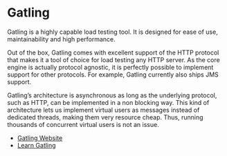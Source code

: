# Gatling

Gatling is a highly capable load testing tool. It is designed for ease of use, maintainability and high performance.

Out of the box, Gatling comes with excellent support of the HTTP protocol that makes it a tool of choice for load testing any HTTP server. As the core engine is actually protocol agnostic, it is perfectly possible to implement support for other protocols. For example, Gatling currently also ships JMS support.

Gatling’s architecture is asynchronous as long as the underlying protocol, such as HTTP, can be implemented in a non blocking way. This kind of architecture lets us implement virtual users as messages instead of dedicated threads, making them very resource cheap. Thus, running thousands of concurrent virtual users is not an issue.

- [Gatling Website](https://gatling.io/)
- [Learn Gatling](https://www.youtube.com/playlist?list=PLJ9A48W0kpRJE6s8I1MjWm-z8BGbUYNCw)
